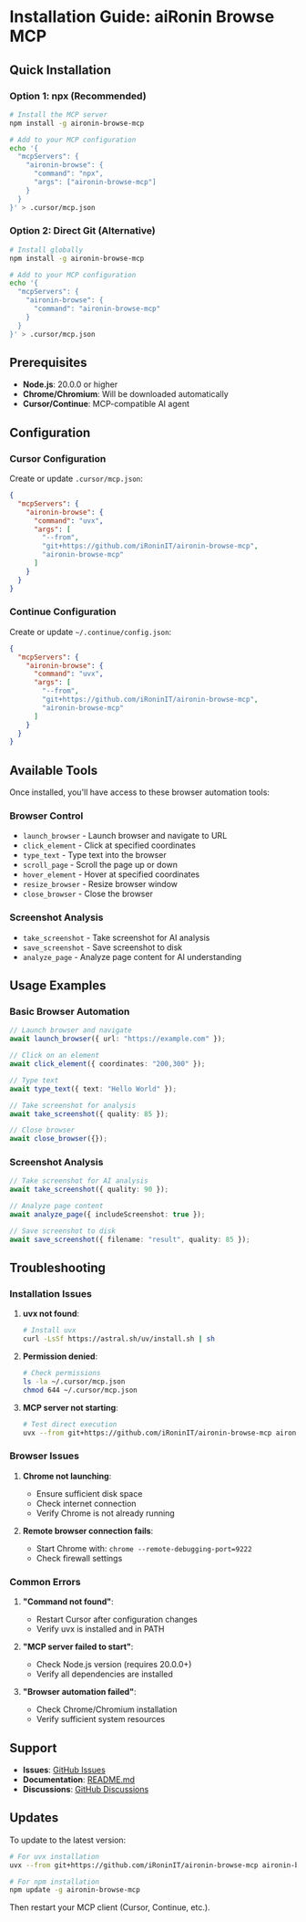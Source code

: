 # Installation Guide: aiRonin Browse MCP

## Quick Installation

### Option 1: npx (Recommended)

```bash
# Install the MCP server
npm install -g aironin-browse-mcp

# Add to your MCP configuration
echo '{
  "mcpServers": {
    "aironin-browse": {
      "command": "npx",
      "args": ["aironin-browse-mcp"]
    }
  }
}' > .cursor/mcp.json
```

### Option 2: Direct Git (Alternative)

```bash
# Install globally
npm install -g aironin-browse-mcp

# Add to your MCP configuration
echo '{
  "mcpServers": {
    "aironin-browse": {
      "command": "aironin-browse-mcp"
    }
  }
}' > .cursor/mcp.json
```

## Prerequisites

- **Node.js**: 20.0.0 or higher
- **Chrome/Chromium**: Will be downloaded automatically
- **Cursor/Continue**: MCP-compatible AI agent

## Configuration

### Cursor Configuration

Create or update `.cursor/mcp.json`:

```json
{
  "mcpServers": {
    "aironin-browse": {
      "command": "uvx",
      "args": [
        "--from",
        "git+https://github.com/iRoninIT/aironin-browse-mcp",
        "aironin-browse-mcp"
      ]
    }
  }
}
```

### Continue Configuration

Create or update `~/.continue/config.json`:

```json
{
  "mcpServers": {
    "aironin-browse": {
      "command": "uvx",
      "args": [
        "--from",
        "git+https://github.com/iRoninIT/aironin-browse-mcp",
        "aironin-browse-mcp"
      ]
    }
  }
}
```

## Available Tools

Once installed, you'll have access to these browser automation tools:

### Browser Control

- `launch_browser` - Launch browser and navigate to URL
- `click_element` - Click at specified coordinates
- `type_text` - Type text into the browser
- `scroll_page` - Scroll the page up or down
- `hover_element` - Hover at specified coordinates
- `resize_browser` - Resize browser window
- `close_browser` - Close the browser

### Screenshot Analysis

- `take_screenshot` - Take screenshot for AI analysis
- `save_screenshot` - Save screenshot to disk
- `analyze_page` - Analyze page content for AI understanding

## Usage Examples

### Basic Browser Automation

```typescript
// Launch browser and navigate
await launch_browser({ url: "https://example.com" });

// Click on an element
await click_element({ coordinates: "200,300" });

// Type text
await type_text({ text: "Hello World" });

// Take screenshot for analysis
await take_screenshot({ quality: 85 });

// Close browser
await close_browser({});
```

### Screenshot Analysis

```typescript
// Take screenshot for AI analysis
await take_screenshot({ quality: 90 });

// Analyze page content
await analyze_page({ includeScreenshot: true });

// Save screenshot to disk
await save_screenshot({ filename: "result", quality: 85 });
```

## Troubleshooting

### Installation Issues

1. **uvx not found**:

   ```bash
   # Install uvx
   curl -LsSf https://astral.sh/uv/install.sh | sh
   ```

2. **Permission denied**:

   ```bash
   # Check permissions
   ls -la ~/.cursor/mcp.json
   chmod 644 ~/.cursor/mcp.json
   ```

3. **MCP server not starting**:
   ```bash
   # Test direct execution
   uvx --from git+https://github.com/iRoninIT/aironin-browse-mcp aironin-browse-mcp
   ```

### Browser Issues

1. **Chrome not launching**:

   - Ensure sufficient disk space
   - Check internet connection
   - Verify Chrome is not already running

2. **Remote browser connection fails**:
   - Start Chrome with: `chrome --remote-debugging-port=9222`
   - Check firewall settings

### Common Errors

1. **"Command not found"**:

   - Restart Cursor after configuration changes
   - Verify uvx is installed and in PATH

2. **"MCP server failed to start"**:

   - Check Node.js version (requires 20.0.0+)
   - Verify all dependencies are installed

3. **"Browser automation failed"**:
   - Check Chrome/Chromium installation
   - Verify sufficient system resources

## Support

- **Issues**: [GitHub Issues](https://github.com/iRoninIT/aironin-browse-mcp/issues)
- **Documentation**: [README.md](README.md)
- **Discussions**: [GitHub Discussions](https://github.com/iRoninIT/aironin-browse-mcp/discussions)

## Updates

To update to the latest version:

```bash
# For uvx installation
uvx --from git+https://github.com/iRoninIT/aironin-browse-mcp aironin-browse-mcp

# For npm installation
npm update -g aironin-browse-mcp
```

Then restart your MCP client (Cursor, Continue, etc.).
